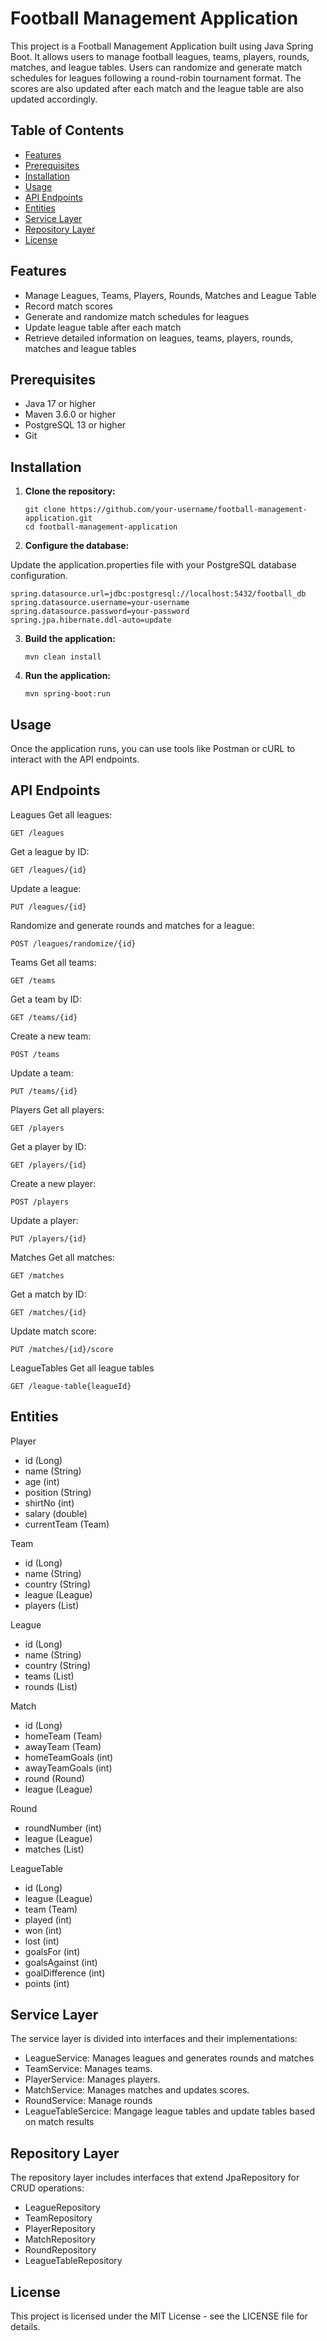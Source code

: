 # Football Management Application

This project is a Football Management Application built using Java Spring Boot. It allows users to manage football leagues, teams, players, rounds, matches, and league tables. Users can randomize and generate match schedules for leagues following a round-robin tournament format. The scores are also updated after each match and the league table are also updated accordingly.

## Table of Contents

- [Features](#features)
- [Prerequisites](#prerequisites)
- [Installation](#installation)
- [Usage](#usage)
- [API Endpoints](#api-endpoints)
- [Entities](#entities)
- [Service Layer](#service-layer)
- [Repository Layer](#repository-layer)
- [License](#license)

## Features

- Manage Leagues, Teams, Players, Rounds, Matches and League Table
- Record match scores
- Generate and randomize match schedules for leagues
- Update league table after each match
- Retrieve detailed information on leagues, teams, players, rounds, matches and league tables

## Prerequisites

- Java 17 or higher
- Maven 3.6.0 or higher
- PostgreSQL 13 or higher
- Git

## Installation

1. **Clone the repository:**

   ```
   git clone https://github.com/your-username/football-management-application.git
   cd football-management-application
   ```
   
2. **Configure the database:**

  Update the application.properties file with your PostgreSQL database configuration.

   ```
   spring.datasource.url=jdbc:postgresql://localhost:5432/football_db
   spring.datasource.username=your-username
   spring.datasource.password=your-password
   spring.jpa.hibernate.ddl-auto=update
   ```

3. **Build the application:**
   
    ```
    mvn clean install
    ```

4. **Run the application:**

    ```
    mvn spring-boot:run
    ```

## Usage
Once the application runs, you can use tools like Postman or cURL to interact with the API endpoints.

## API Endpoints

Leagues
Get all leagues:

```
GET /leagues
```

Get a league by ID:

```
GET /leagues/{id}
```

Update a league:

```
PUT /leagues/{id}
```

Randomize and generate rounds and matches for a league:

```
POST /leagues/randomize/{id}
```

Teams
Get all teams:

```
GET /teams
```

Get a team by ID:

```
GET /teams/{id}
```

Create a new team:

```
POST /teams
```

Update a team:

```
PUT /teams/{id}
```

Players
Get all players:

```
GET /players
```

Get a player by ID:

```
GET /players/{id}
```

Create a new player:

```
POST /players
```

Update a player:

```
PUT /players/{id}
```

Matches
Get all matches:

```
GET /matches
```

Get a match by ID:

```
GET /matches/{id}
```

Update match score:

```
PUT /matches/{id}/score
```

LeagueTables
Get all league tables

```
GET /league-table{leagueId}
```

## Entities

Player
+ id (Long)
+ name (String)
+ age (int)
+ position (String)
+ shirtNo (int)
+ salary (double)
+ currentTeam (Team)

Team
+ id (Long)
+ name (String)
+ country (String)
+ league (League)
+ players (List<Player>)

League
+ id (Long)
+ name (String)
+ country (String)
+ teams (List<Team>)
+ rounds (List<Round>)

Match
+ id (Long)
+ homeTeam (Team)
+ awayTeam (Team)
+ homeTeamGoals (int)
+ awayTeamGoals (int)
+ round (Round)
+ league (League)

Round
+ roundNumber (int)
+ league (League)
+ matches (List<Match>)

LeagueTable
+ id (Long)
+ league (League)
+ team (Team)
+ played (int)
+ won (int)
+ lost (int)
+ goalsFor (int)
+ goalsAgainst (int)
+ goalDifference (int)
+ points (int)

## Service Layer
The service layer is divided into interfaces and their implementations:

+ LeagueService: Manages leagues and generates rounds and matches
+ TeamService: Manages teams.
+ PlayerService: Manages players.
+ MatchService: Manages matches and updates scores.
+ RoundService: Manage rounds
+ LeagueTableSercice: Mangage league tables and update tables based on match results

## Repository Layer
The repository layer includes interfaces that extend JpaRepository for CRUD operations:

+ LeagueRepository
+ TeamRepository
+ PlayerRepository
+ MatchRepository
+ RoundRepository
+ LeagueTableRepository

## License
This project is licensed under the MIT License - see the LICENSE file for details.

